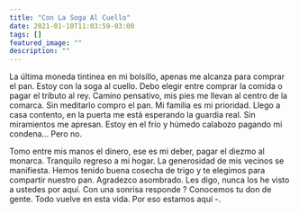 ```yaml
---
title: "Con La Soga Al Cuello"
date: 2021-01-10T11:03:59-03:00
tags: []
featured_image: ""
description: ""
---
```

La última moneda tintinea en mi bolsillo, apenas me alcanza para comprar el pan. Estoy con la soga al cuello. Debo elegir entre comprar la comida o pagar el tributo al rey. Camino pensativo, mis pies me llevan al centro de la comarca. Sin meditarlo compro el pan. Mi familia es mi prioridad. Llego a casa contento, en la puerta me está esperando la guardia real. Sin miramientos me apresan. Estoy en el frío y húmedo calabozo pagando mi condena… Pero no.

Tomo entre mis manos el dinero, ese es mi deber, pagar el diezmo al monarca. Tranquilo regreso a mi hogar. La generosidad de mis vecinos se manifiesta. Hemos tenido buena cosecha de trigo y te elegimos para compartir nuestro pan. Agradezco asombrado. Les digo, nunca los he visto a ustedes por aquí. Con una sonrisa responde ? Conocemos tu don de gente. Todo vuelve en esta vida. Por eso estamos aquí -.